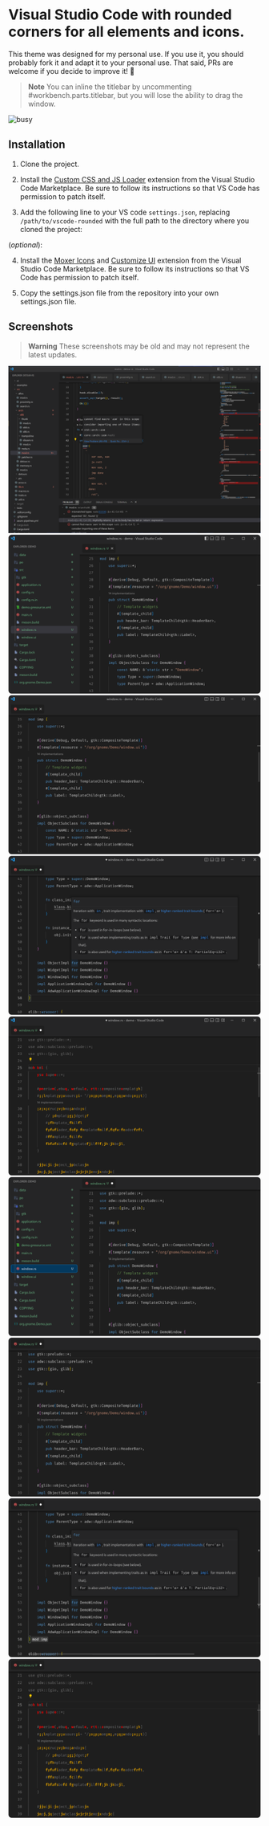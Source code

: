 # Visual Studio Code with rounded corners for all elements and icons.

This theme was designed for my personal use. If you use it, you should probably fork it and adapt it to your personal use. That said, PRs are welcome if you decide to improve it! 🎉

> **Note**
> You can inline the titlebar by uncommenting #workbench\.parts\.titlebar, but you will lose the ability to drag the window.

![busy](https://user-images.githubusercontent.com/91024200/198850434-45727cf5-4b69-4493-b49b-df2da603fc42.png)

## Installation

1. Clone the project.

2. Install the [Custom CSS and JS Loader](https://marketplace.visualstudio.com/items?itemName=be5invis.vscode-custom-css) extension from the Visual Studio Code Marketplace. Be sure to follow its instructions so that VS Code has permission to patch itself.

3. Add the following line to your VS code `settings.json`, replacing `/path/to/vscode-rounded` with the full path to the directory where you cloned the project:

(*optional*): 

4. Install the [Moxer Icons](https://marketplace.visualstudio.com/items?itemName=Equinusocio.moxer-icons) and [Customize UI](https://marketplace.visualstudio.com/items?itemName=iocave.customize-ui) extension from the Visual Studio Code Marketplace. Be sure to follow its instructions so that VS Code has permission to patch itself.

5. Copy the settings.json file from the repository into your own settings.json file.

## Screenshots

> **Warning**
> These screenshots may be old and may not represent the latest updates.

<div>
    <img src="0.png">
    <img src="1.png">
    <img src="2.png">
    <img src="3.png">
    <img src="4.png">
    <img src="5.png">
    <img src="6.png">
    <img src="7.png">
    <img src="8.png">
</div>
